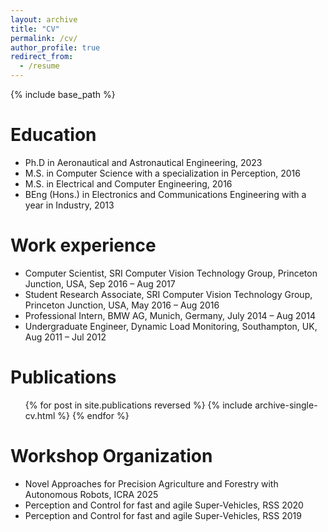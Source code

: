```yaml
---
layout: archive
title: "CV"
permalink: /cv/
author_profile: true
redirect_from:
  - /resume
---
```


{% include base_path %}

Education
======
* Ph.D in Aeronautical and Astronautical Engineering, 2023
* M.S. in Computer Science with a specialization in Perception, 2016
* M.S. in Electrical and Computer Engineering, 2016
* BEng (Hons.) in Electronics and Communications Engineering with a year in Industry, 2013

Work experience
======
* Computer Scientist, SRI Computer Vision Technology Group, Princeton Junction, USA, Sep 2016 – Aug 2017
* Student Research Associate, SRI Computer Vision Technology Group, Princeton Junction, USA, May 2016 – Aug 2016  
* Professional Intern, BMW AG, Munich, Germany, July 2014 – Aug 2014
* Undergraduate Engineer, Dynamic Load Monitoring, Southampton, UK, Aug 2011 – Jul 2012

Publications
======
  <ul>{% for post in site.publications reversed %}
    {% include archive-single-cv.html %}
  {% endfor %}</ul>
  
Workshop Organization
======
* Novel Approaches for Precision Agriculture and Forestry with Autonomous Robots, ICRA 2025
* Perception and Control for fast and agile Super-Vehicles, RSS 2020
* Perception and Control for fast and agile Super-Vehicles, RSS 2019
